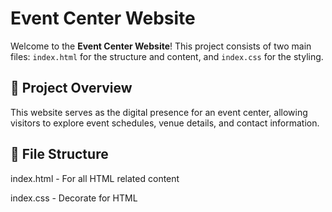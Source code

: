 # Event Center Website

Welcome to the **Event Center Website**! This project consists of two main files: `index.html` for the structure and content, and `index.css` for the styling.

## 📌 Project Overview
This website serves as the digital presence for an event center, allowing visitors to explore event schedules, venue details, and contact information. 

## 📂 File Structure

index.html - For all HTML related content

index.css - Decorate for HTML 
